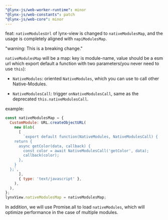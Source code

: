 ```yaml
---
"@lynx-js/web-worker-runtime": minor
"@lynx-js/web-constants": patch
"@lynx-js/web-core": minor
---
```


feat: `nativeModulesUrl` of lynx-view is changed to `nativeModulesMap`, and the usage is completely aligned with `napiModulesMap`.

"warning: This is a breaking change."

`nativeModulesMap` will be a map: key is module-name, value should be a esm url which export default a
function with two parameters(you never need to use `this`):

- `NativeModules`: oriented `NativeModules`, which you can use to call
  other Native-Modules.

- `NativeModulesCall`: trigger `onNativeModulesCall`, same as the deprecated `this.nativeModulesCall`.

example:

```js
const nativeModulesMap = {
  CustomModule: URL.createObjectURL(
    new Blob(
      [
        `export default function(NativeModules, NativeModulesCall) {
    return {
      async getColor(data, callback) {
        const color = await NativeModulesCall('getColor', data);
        callback(color);
      },
    }
  };`,
      ],
      { type: 'text/javascript' },
    ),
  ),
};
lynxView.nativeModulesMap = nativeModulesMap;
```

In addition, we will use Promise.all to load `nativeModules`, which will optimize performance in the case of multiple modules.

